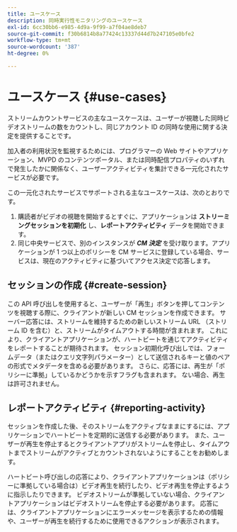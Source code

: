 ```yaml
---
title: ユースケース
description: 同時実行性モニタリングのユースケース
exl-id: 6cc30bb6-e985-4d9a-9f99-a7f04ae8deb7
source-git-commit: f30b6814b8a77424c13337d44d7b247105e0bfe2
workflow-type: tm+mt
source-wordcount: '387'
ht-degree: 0%

---
```


# ユースケース {#use-cases}

ストリームカウントサービスの主なユースケースは、ユーザーが視聴した同時ビデオストリームの数をカウントし、同じアカウント ID の同時な使用に関する決定を提供することです。

加入者の利用状況を監視するためには、プログラマーの Web サイトやアプリケーション、MVPD のコンテンツポータル、または同時配信プロパティのいずれで発生したかに関係なく、ユーザーアクティビティを集計できる一元化されたサービスが必要です。

この一元化されたサービスでサポートされる主なユースケースは、次のとおりです。

1. 購読者がビデオの視聴を開始するとすぐに、アプリケーションは **ストリーミングセッションを初期化** し、**レポートアクティビティ** データを開始できます。
1. 同じ中央サービスで、別のインスタンスが ***CM 決定*** を受け取ります。アプリケーションが 1 つ以上のポリシーを CM サービスに登録している場合、サービスは、現在のアクティビティに基づいてアクセス決定で応答します。


## セッションの作成 {#create-session}

この API 呼び出しを使用すると、ユーザーが「再生」ボタンを押してコンテンツを視聴する際に、クライアントが新しい CM セッションを作成できます。 サーバー応答には、ストリームを維持するための新しいストリーム URL （ストリーム ID を含む）と、ストリームがタイムアウトする時間が含まれます。 これにより、クライアントアプリケーションが、ハートビートを通じてアクティビティをレポートすることが期待されます。 セッション初期化呼び出しでは、フォームデータ（またはクエリ文字列パラメーター）として送信されるキーと値のペアの形式でメタデータを含める必要があります。 さらに、応答には、再生が「ポリシーに準拠」しているかどうかを示すフラグも含まれます。 ない場合、再生は許可されません。

## レポートアクティビティ {#reporting-activity}

セッションを作成した後、そのストリームをアクティブなままにするには、アプリケーションでハートビートを定期的に送信する必要があります。 また、ユーザーが再生を停止するとクライアントアプリがストリームを停止し、タイムアウトまでストリームがアクティブとカウントされないようにすることをお勧めします。

ハートビート呼び出しの応答により、クライアントアプリケーションは（ポリシーに準拠している場合は）ビデオ再生を続行したり、ビデオ再生を停止するように指示したりできます。 ビデオストリームが準拠していない場合、クライアントアプリケーションはビデオストリームを停止する必要があります。 応答には、クライアントアプリケーションにエラーメッセージを表示するための情報や、ユーザーが再生を続行するために使用できるアクションが表示されます。
